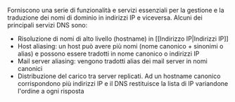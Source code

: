 Forniscono una serie di funzionalità e servizi essenziali per la gestione e la traduzione dei nomi di dominio in indirizzi IP e viceversa. Alcuni dei principali servizi DNS sono:
- Risoluzione di nomi di alto livello (hostname) in [[Indirizzo IP|Indirizzi IP]]
- Host aliasing: un host può avere più nomi (nome canonico + sinonimi o alias) e possono essere tradotti in nome canonico o indirizzi IP
- Mail server aliasing: vengono tradotti alias dei mail server in nomi canonici
- Distribuzione del carico tra server replicati. Ad un hostname canonico corrispondono più indirizzi IP e il DNS restituisce la lista di IP variandone l'ordine a ogni risposta